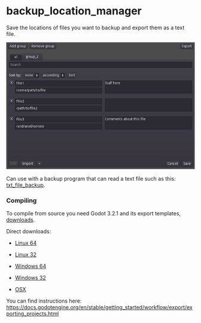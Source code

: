 # backup_location_manager
Save the locations of files you want to backup and export them as a text file.

<img src="https://github.com/missing-semi-colon/backup_location_manager/blob/main/docs/main_view_screen_cap.png" width="600">

Can use with a backup program that can read a text file such as this: [txt_file_backup](https://gist.github.com/missing-semi-colon/063db5c3c477b681547406656cebcbe5).

### Compiling
To compile from source you need Godot 3.2.1 and its export templates, [downloads](https://downloads.tuxfamily.org/godotengine/3.2.1/).

Direct downloads:

- [Linux 64](https://downloads.tuxfamily.org/godotengine/3.2.1/Godot_v3.2.1-stable_x11.64.zip)

- [Linux 32](https://downloads.tuxfamily.org/godotengine/3.2.1/Godot_v3.2.1-stable_x11.32.zip)

- [Windows 64](https://downloads.tuxfamily.org/godotengine/3.2.1/Godot_v3.2.1-stable_win64.exe.zip)

- [Windows 32](https://downloads.tuxfamily.org/godotengine/3.2.1/Godot_v3.2.1-stable_win32.exe.zip)

- [OSX](https://downloads.tuxfamily.org/godotengine/3.2.1/Godot_v3.2.1-stable_osx.64.zip)

You can find instructions here: https://docs.godotengine.org/en/stable/getting_started/workflow/export/exporting_projects.html

